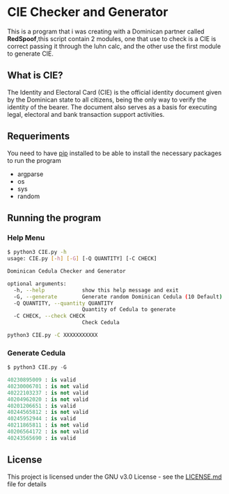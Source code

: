 # CIE Checker and Generator

This is a program that i was creating with a Dominican partner called **RedSpoof**,this script contain 2 modules, one that use to check is a CIE is correct passing it through the luhn calc, and the other use the first module to generate CIE.

## What is CIE?

The Identity and Electoral Card (CIE) is the official identity document given by the Dominican state to all citizens, being the only way to verify the identity of the bearer. The document also serves as a basis for executing legal, electoral and bank transaction support activities.

## Requeriments

You need to have [pip](https://pip.pypa.io/en/stable/installing/) installed to be able to install the necessary packages to run the program

  - argparse
  - os
  - sys
  - random

## Running the program

### Help Menu

``` bash
$ python3 CIE.py -h
usage: CIE.py [-h] [-G] [-Q QUANTITY] [-C CHECK]

Dominican Cedula Checker and Generator

optional arguments:
  -h, --help            show this help message and exit
  -G, --generate        Generate random Dominican Cedula (10 Default)
  -Q QUANTITY, --quantity QUANTITY
                        Quantity of Cedula to generate
  -C CHECK, --check CHECK
                        Check Cedula

python3 CIE.py -C XXXXXXXXXXX

```

### Generate Cedula

```python
$ python3 CIE.py -G  

40230895009 : is valid
40230006701 : is not valid
40222103237 : is not valid
40204962020 : is not valid
40201206651 : is valid
40244565812 : is not valid
40245952944 : is valid
40211865811 : is not valid
40206564172 : is not valid
40243565690 : is valid

```

## License

This project is licensed under the GNU v3.0 License - see the [LICENSE.md](https://raw.githubusercontent.com/G4m30ver/CIE/main/LICENSE) file for details
